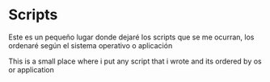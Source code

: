 # Scripts

Este es un pequeño lugar donde dejaré los scripts que se me ocurran, los ordenaré según el sistema operativo o aplicación

This is a small place where i put any script that i wrote and its ordered by os or application
